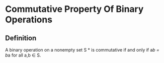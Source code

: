# Commutative Property Of Binary Operations

## Definition

A binary operation on a nonempty set S * is commutative if and only if a*b = b*a for all a,b ∈ S.
